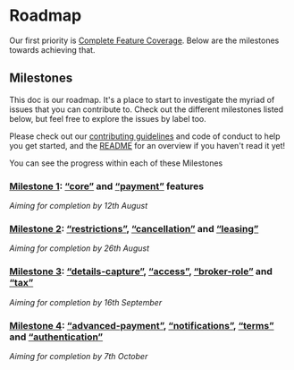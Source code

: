 # Roadmap

Our first priority is [Complete Feature Coverage](https://github.com/openactive/openactive-test-suite/issues/87). Below are the milestones towards achieving that.

## Milestones

This doc is our roadmap. It's a place to start to investigate the myriad of issues that you can contribute to. Check out the different milestones listed below, but feel free to explore the issues by label too.

Please check out our [contributing guidelines](./CONTRIBUTING.md) and code of conduct to help you get started, and the [README](./README.md) for an overview if you haven't read it yet!

You can see the progress within each of these Milestones

### [Milestone 1](https://github.com/openactive/openactive-test-suite/milestone/1): [“core”](https://github.com/openactive/openactive-test-suite/tree/master/packages/openactive-integration-tests/test/features/core) and [“payment”](https://github.com/openactive/openactive-test-suite/tree/master/packages/openactive-integration-tests/test/features/payment) features

_Aiming for completion by 12th August_

### [Milestone 2](https://github.com/openactive/openactive-test-suite/milestone/2): [“restrictions”](https://github.com/openactive/openactive-test-suite/tree/master/packages/openactive-integration-tests/test/features/restrictions), [“cancellation”](https://github.com/openactive/openactive-test-suite/tree/master/packages/openactive-integration-tests/test/features/cancellation) and [“leasing”](https://github.com/openactive/openactive-test-suite/tree/master/packages/openactive-integration-tests/test/features/leasing)

_Aiming for completion by 26th August_

### [Milestone 3](https://github.com/openactive/openactive-test-suite/milestone/3): [“details-capture”](https://github.com/openactive/openactive-test-suite/tree/master/packages/openactive-integration-tests/test/features/details-capture), [“access”](https://github.com/openactive/openactive-test-suite/tree/master/packages/openactive-integration-tests/test/features/access), [“broker-role”](https://github.com/openactive/openactive-test-suite/tree/master/packages/openactive-integration-tests/test/features/broker-role) and [“tax”](https://github.com/openactive/openactive-test-suite/tree/master/packages/openactive-integration-tests/test/features/tax)

_Aiming for completion by 16th September_

### [Milestone 4](https://github.com/openactive/openactive-test-suite/milestone/4): [“advanced-payment”](https://github.com/openactive/openactive-test-suite/tree/master/packages/openactive-integration-tests/test/features/advanced-payment), [“notifications”](https://github.com/openactive/openactive-test-suite/tree/master/packages/openactive-integration-tests/test/features/notifications), [“terms”](https://github.com/openactive/openactive-test-suite/tree/master/packages/openactive-integration-tests/test/features/terms) and [“authentication”](https://github.com/openactive/openactive-test-suite/tree/master/packages/openactive-integration-tests/test/features/authentication)

_Aiming for completion by 7th October_
